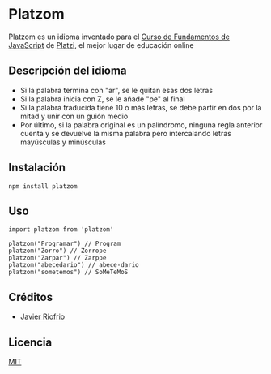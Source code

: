# Platzom

Platzom es un idioma inventado para el [Curso de Fundamentos de JavaScript](https://platzi.com/js) de [Platzi](https://platzi.com), el mejor lugar de educación online

## Descripción del idioma

- Si la palabra termina con "ar", se le quitan esas dos letras
- Si la palabra inicia con Z, se le añade "pe" al final
- Si la palabra traducida tiene 10 o más letras, se debe partir en dos por la mitad y unir con un guión medio
- Por último, si la palabra original es un palíndromo, ninguna regla anterior cuenta y se devuelve la misma palabra pero intercalando letras mayúsculas y minúsculas

## Instalación

```
npm install platzom
```

## Uso

```
import platzom from 'platzom'

platzom("Programar") // Program
platzom("Zorro") // Zorrope
platzom("Zarpar") // Zarppe
platzom("abecedario") // abece-dario
platzom("sometemos") // SoMeTeMoS
```

## Créditos
- [Javier Riofrio](https://www.javierriofrio.com)

## Licencia

[MIT](https://opensource.org/licenses/MIT)